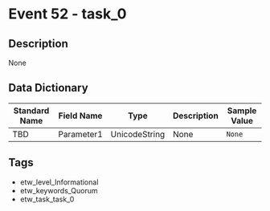 # Event 52 - task_0

## Description
None

## Data Dictionary
|Standard Name|Field Name|Type|Description|Sample Value|
|---|---|---|---|---|
|TBD|Parameter1|UnicodeString|None|`None`|

## Tags
* etw_level_Informational
* etw_keywords_Quorum
* etw_task_task_0